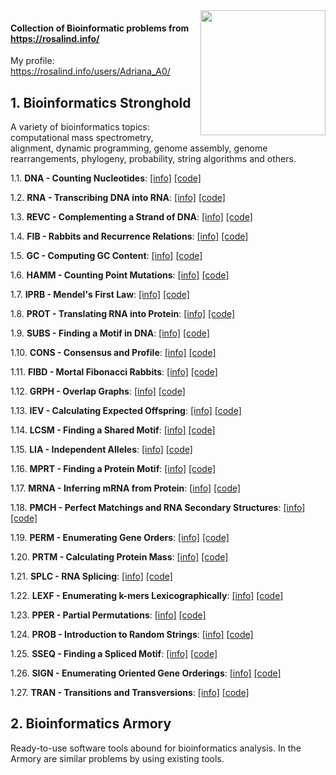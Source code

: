 
<img src="http://rosalind.info/static/img/logo.png?v=1560257990"  width=200 align="right">

#### Collection of Bioinformatic problems from https://rosalind.info/
My profile: https://rosalind.info/users/Adriana_A0/

## 1. Bioinformatics Stronghold
A variety of bioinformatics topics: computational mass spectrometry, alignment, dynamic programming, genome assembly, genome rearrangements, phylogeny, probability, string algorithms and others.

1.1. **DNA - Counting Nucleotides**: [[info]](https://rosalind.info/problems/dna/) [[code]](https://github.com/AdrianaAceroFV/ROSALIND/blob/8f1cad1650caf6a8a39c5104978e45c7e3c05e89/CODE/DNA.py)

1.2. **RNA - Transcribing DNA into RNA**:  [[info]](https://rosalind.info/problems/rna/) [[code]](https://github.com/AdrianaAceroFV/ROSALIND/blob/8f1cad1650caf6a8a39c5104978e45c7e3c05e89/CODE/RNA.py)

1.3. **REVC - Complementing a Strand of DNA**:  [[info]](https://rosalind.info/problems/revc/) [[code]](https://github.com/AdrianaAceroFV/ROSALIND/blob/17b7de7e22e1b70d83b68cb1095d86855417d721/CODE/REVC.py)

1.4. **FIB - Rabbits and Recurrence Relations**:  [[info]](https://rosalind.info/problems/fib/) [[code]](https://github.com/AdrianaAceroFV/ROSALIND/blob/952eede5f8a9878cbe72c6db821bb20e618dac12/CODE/FIB.py)

1.5. **GC - Computing GC Content**:  [[info]](https://rosalind.info/problems/gc/) [[code]](https://github.com/AdrianaAceroFV/ROSALIND/blob/49ea0b6e9873f10d9c04995f044db39ae8d1c76c/CODE/GC.py)

1.6. **HAMM - Counting Point Mutations**:  [[info]](https://rosalind.info/problems/hamm/) [[code]](https://github.com/AdrianaAceroFV/ROSALIND/blob/59be35e03785557e5b967614016dd2052986c31f/CODE/HAMM.py)

1.7. **IPRB - Mendel's First Law**:  [[info]](https://rosalind.info/problems/iprb/) [[code]](https://github.com/AdrianaAceroFV/ROSALIND/blob/bb8118342c58bb415791cd5913d6aa83696fe067/CODE/IPRB.py)

1.8. **PROT - Translating RNA into Protein**:  [[info]](https://rosalind.info/problems/prot/) [[code]](https://github.com/AdrianaAceroFV/ROSALIND/blob/ac25af4375d74dbc3bfcb8a73969023ee1484244/CODE/PROT.py)

1.9. **SUBS - Finding a Motif in DNA**:  [[info]](https://rosalind.info/problems/subs/) [[code]](https://github.com/AdrianaAceroFV/ROSALIND/blob/da589f666b6d240ae1703afb276d64ea4b875220/CODE/SUBS.py)

1.10. **CONS - 	Consensus and Profile**:  [[info]](https://rosalind.info/problems/cons/) [[code]](https://github.com/AdrianaAceroFV/ROSALIND/blob/427510a418da18f5a603739ea975f4988eaf3558/CODE/CONS.py)

1.11. **FIBD - 	Mortal Fibonacci Rabbits**:  [[info]](https://rosalind.info/problems/fibd/) [[code]](https://github.com/AdrianaAceroFV/ROSALIND/blob/1a3b09a5f2db2554b8278b59c1659120fd486104/CODE/FIBD.py)

1.12. **GRPH - 	Overlap Graphs**:  [[info]](https://rosalind.info/problems/grph/) [[code]](https://github.com/AdrianaAceroFV/ROSALIND/blob/1a3b09a5f2db2554b8278b59c1659120fd486104/CODE/GRPH.py)

1.13. **IEV - 	Calculating Expected Offspring**:  [[info]](https://rosalind.info/problems/iev/) [[code]](https://github.com/AdrianaAceroFV/ROSALIND/blob/87b868a754d40931ff1278bcd78e363a984722ee/CODE/IEV.py)

1.14. **LCSM - 	Finding a Shared Motif**:  [[info]](https://rosalind.info/problems/lcsm/) [[code]](https://github.com/AdrianaAceroFV/ROSALIND/blob/2ae3c12ef31e71667e257908fbf87eabcfed6d48/CODE/LCSM.py)

1.15. **LIA - 	Independent Alleles**:  [[info]](https://rosalind.info/problems/lia/) [[code]](https://github.com/AdrianaAceroFV/ROSALIND/blob/f7163c08d8882317f7ccba47217d7ed9dbf471a8/CODE/LIA.py)

1.16. **MPRT - 	Finding a Protein Motif**:  [[info]](https://rosalind.info/problems/mprt/) [[code]](https://github.com/AdrianaAceroFV/ROSALIND/blob/1bfd4e884148df31b94acb654025d627aac52e5a/CODE/MPRT.py)

1.17. **MRNA - 	Inferring mRNA from Protein**:  [[info]](https://rosalind.info/problems/mrna/) [[code]](https://github.com/AdrianaAceroFV/ROSALIND/blob/b0e4cbb4b08d795675a723ccb7a7ac3a7285895d/CODE/MRNA.py)

1.18. **PMCH - 	Perfect Matchings and RNA Secondary Structures**:  [[info]](https://rosalind.info/problems/pmch/) [[code]](https://github.com/AdrianaAceroFV/ROSALIND/blob/eb7a1159ef39bdfabf791944137563ef0e2b8334/CODE/PMCH.py)

1.19. **PERM - 	Enumerating Gene Orders**:  [[info]](https://rosalind.info/problems/perm/) [[code]](https://github.com/AdrianaAceroFV/ROSALIND/blob/09f9288dc9e3f33ca0e5bc0d661e02c660f6b4f9/CODE/PERM.py)

1.20. **PRTM - 	Calculating Protein Mass**:  [[info]](https://rosalind.info/problems/prtm/) [[code]](https://github.com/AdrianaAceroFV/ROSALIND/blob/20f6168f080dc1242139efc376164ac36db4215c/CODE/PRTM.py)

1.21. **SPLC - 	RNA Splicing**:  [[info]](https://rosalind.info/problems/splc/) [[code]](https://github.com/AdrianaAceroFV/ROSALIND/blob/5096f96b1d1245f47616eb2d193081bfd8b2534a/CODE/SPLC.py)

1.22. **LEXF - 	Enumerating k-mers Lexicographically**:  [[info]](https://rosalind.info/problems/lexf/) [[code]](https://github.com/AdrianaAceroFV/ROSALIND/blob/6b85648c86a9b2b14f49d44b9072400d5555d8b2/CODE/LEXF.py)

1.23. **PPER - 	Partial Permutations**:  [[info]](https://rosalind.info/problems/pper/) [[code]](https://github.com/AdrianaAceroFV/ROSALIND/blob/af0e70479fbf81e8629fc3780fe9828d1faa1d12/CODE/PPER.py)

1.24. **PROB - 	Introduction to Random Strings**:  [[info]](https://rosalind.info/problems/prob/) [[code]](https://github.com/AdrianaAceroFV/ROSALIND/blob/4c349ecb0062cff83d400ef9bc221fe786f500bf/CODE/PROB.py)

1.25. **SSEQ - 	Finding a Spliced Motif**:  [[info]](https://rosalind.info/problems/sseq/) [[code]](https://github.com/AdrianaAceroFV/ROSALIND/blob/0326b77a2ebae0dc3633e6ccc08b51407b4a827b/CODE/SSEQ.py)

1.26. **SIGN - 	Enumerating Oriented Gene Orderings**:  [[info]](https://rosalind.info/problems/sign/) [[code]](https://github.com/AdrianaAceroFV/ROSALIND/blob/2e9ae425e7d1b9058e0c44755fc91e8c48535d27/CODE/SIGN.py)

1.27. **TRAN - 	Transitions and Transversions**:  [[info]](https://rosalind.info/problems/tran/) [[code]](https://github.com/AdrianaAceroFV/ROSALIND/blob/699beec60ac31a392696836c0afe775924cc8b70/CODE/TRAN.py)


## 2. Bioinformatics Armory
Ready-to-use software tools abound for bioinformatics analysis. In the Armory are similar problems by using existing tools.

